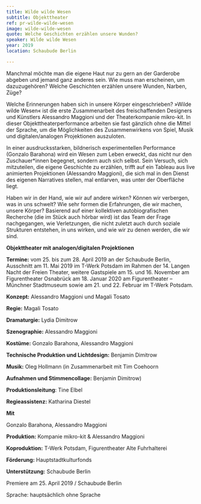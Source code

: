 ```yaml
---
title: Wilde wilde Wesen
subtitle: Objekttheater
ref: pr-wilde-wilde-wesen
image: wilde-wilde-wesen
quote: Welche Geschichten erzählen unsere Wunden?
speaker: Wilde wilde Wesen
year: 2019
location: Schaubude Berlin

---
```


Manchmal möchte man die eigene Haut nur zu gern an der Garderobe abgeben und jemand ganz anderes sein. Wie muss man erscheinen, um dazuzugehören? Welche Geschichten erzählen unsere Wunden, Narben, Züge?



Welche Erinnerungen haben sich in unsere Körper eingeschrieben? »Wilde wilde Wesen« ist die erste Zusammenarbeit des freischaffenden Designers und Künstlers Alessandro Maggioni und der Theaterkompanie mikro-kit. In dieser Objekttheaterperformance arbeiten sie fast gänzlich ohne die Mittel der Sprache, um die Möglichkeiten des Zusammenwirkens von Spiel, Musik und digitalen/analogen Projektionen auszuloten. 

In einer ausdrucksstarken, bildnerisch experimentellen Performance (Gonzalo Barahona) wird ein Wesen zum Leben erweckt, das nicht nur den Zuschauer*innen begegnet, sondern auch sich selbst. Sein Versuch, sich mitzuteilen, die eigene Geschichte zu erzählen, trifft auf ein Tableau aus live animierten Projektionen (Alessandro Maggioni), die sich mal in den Dienst des eigenen Narratives stellen, mal entlarven, was unter der Oberfläche liegt. 

Haben wir in der Hand, wie wir auf andere wirken? Können wir verbergen, was in uns schwelt? Wie sehr formen die Erfahrungen, die wir machen, unsere Körper? Basierend auf einer kollektiven autobiografischen Recherche (die im Stück auch hörbar wird) ist das Team der Frage nachgegangen, wie Verletzungen, die nicht zuletzt auch durch soziale Strukturen entstehen, in uns wirken, und wie wir zu denen werden, die wir sind.
 

**Objekttheater mit analogen/digitalen Projektionen**

**Termine:** vom 25. bis zum 28. April 2019 an der Schaubude Berlin, Ausschnitt am 11. Mai 2019 im T-Werk Potsdam im Rahmen der 14. Langen Nacht der Freien Theater, weitere Gastspiele am 15. und 16. November am Figurentheater Osnabrück am 18. Januar 2020 am Figurentheater – Münchner Stadtmuseum sowie am 21. und 22. Februar im T-Werk Potsdam.

**Konzept:** Alessandro Maggioni und Magali Tosato

**Regie:** Magali Tosato

**Dramaturgie:** Lydia Dimitrow

**Szenographie:** Alessandro Maggioni

**Kostüme:** Gonzalo Barahona, Alessandro Maggioni

**Technische Produktion und Lichtdesign:** Benjamin Dimitrow

**Musik:** Oleg Hollmann (in Zusammenarbeit mit Tim Coehoorn

**Aufnahmen und Stimmencollage:** Benjamin Dimitrow)

**Produktionsleitung**: Tine Elbel

**Regieassistenz:** Katharina Diestel


**Mit**

Gonzalo Barahona, Alessandro Maggioni

**Produktion:** Kompanie mikro-kit & Alessandro Maggioni

**Koproduktion:** T-Werk Potsdam, Figurentheater Alte Fuhrhalterei

**Förderung:** Hauptstadtkulturfonds

**Unterstützung:** Schaubude Berlin


Premiere am 25. April 2019 / Schaubude Berlin

Sprache: hauptsächlich ohne Sprache
